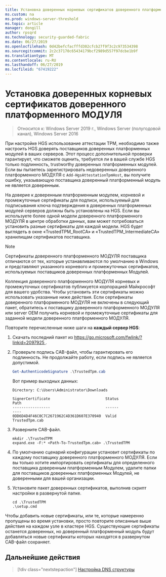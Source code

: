 ```yaml
---
title: Установка доверенных корневых сертификатов доверенного платформенного МОДУЛЯ
ms.custom: na
ms.prod: windows-server-threshold
ms.topic: article
manager: dongill
author: rpsqrd
ms.technology: security-guarded-fabric
ms.date: 06/27/2019
ms.openlocfilehash: 0d42befcfacfffd302cfcb27f9f3c2c973534398
ms.sourcegitcommit: 2c2c37170c65434179bcf2989d557f97dcbe1b9f
ms.translationtype: MT
ms.contentlocale: ru-RU
ms.lasthandoff: 06/27/2019
ms.locfileid: "67419222"
---
```

# <a name="install-trusted-tpm-root-certificates"></a>Установка доверенных корневых сертификатов доверенного платформенного МОДУЛЯ

>Относится к: Windows Server 2019 г., Windows Server (полугодовой канал), Windows Server 2016

При настройке HGS использование аттестации TPM, необходимо также настроить HGS доверять поставщиков доверенных платформенных модулей в ваших серверов.
Этот процесс дополнительной проверки гарантирует, что сможете оценить, требуется ли в вашей службе HGS только подлинность, trustworthy доверенных платформенных модулей.
Если вы пытаетесь зарегистрировать недоверенных доверенного платформенного МОДУЛЯ с `Add-HgsAttestationTpmHost`, вы получите ошибку, указывающую поставщика доверенный платформенный модуль не является доверенным.

На доверие к доверенным платформенным модулем, корневой и промежуточные сертификаты для подписи, используемый для подписывания ключа подтверждения в доверенных платформенных модулей серверов должны быть установлены на HGS.
Если вы используете более одной модели доверенного платформенного МОДУЛЯ в центре обработки данных, вам может потребоваться установить разные сертификаты для каждой модели.
HGS будет выглядеть в окне «TrustedTPM_RootCA» и «TrustedTPM_IntermediateCA» хранилищам сертификатов поставщика.

> [!NOTE]
> Сертификаты доверенного платформенного МОДУЛЯ поставщика отличаются от тех, которые устанавливаются по умолчанию в Windows и представляют указанного корневого и промежуточных сертификатов, используемых поставщиков доверенных платформенных Модулей.

Коллекция доверенного платформенного МОДУЛЯ корневых и промежуточных сертификатов публикуется корпорацией Майкрософт для вашего удобства.
Чтобы установить эти сертификаты можно использовать указанные ниже действия.
Если сертификаты доверенного платформенного МОДУЛЯ не включены в следующий пакет, обратитесь к поставщику доверенного платформенного МОДУЛЯ или server OEM получить корневой и промежуточные сертификаты для заданной модели доверенного платформенного МОДУЛЯ.

Повторите перечисленные ниже шаги на **каждый сервер HGS**:

1.  Скачать последний пакет из [ https://go.microsoft.com/fwlink/?linkid=2097925 ](https://go.microsoft.com/fwlink/?linkid=2097925).

2.  Проверьте подпись CAB-файл, чтобы гарантировать его подлинность. Не продолжайте работу, если подпись не является допустимой.

    ```powershell
    Get-AuthenticodeSignature .\TrustedTpm.cab
    ```
    
    Вот пример выходных данных:
    
    ```
    Directory: C:\Users\Administrator\Downloads
        
    SignerCertificate                         Status                                 Path
    -----------------                         ------                                 ----
    0DD6D4D4F46C0C7C2671962C4D361D607E370940  Valid                                  TrustedTpm.cab
    ```

2.  Разверните CAB-файл.

    ```
    mkdir .\TrustedTPM
    expand.exe -F:* <Path-To-TrustedTpm.cab> .\TrustedTPM
    ```

3.  По умолчанию сценарий конфигурации установит сертификаты по каждому поставщику доверенного платформенного МОДУЛЯ. Если вы только хотите импортировать сертификаты для определенного поставщика доверенным платформенным Модулем, удалите папки для поставщиков доверенных платформенных Модулей, не доверенными для вашей организации.

4.  Установите пакет доверенных сертификатов, выполнив скрипт настройки в развернутой папке.

    ```
    cd .\TrustedTPM
    .\setup.cmd
    ```

Чтобы добавить новые сертификаты, или те, которые намеренно пропущены во время установки, просто повторите описанные выше действия на каждом узле в кластере HGS.
Существующие сертификаты останется доверенных, но доверенный платформенный модуль будут добавляться новые сертификаты которых находятся в развернутом CAB-файл сохраняет.

## <a name="next-step"></a>Дальнейшие действия

> [!div class="nextstepaction"]
> [Настройка DNS структуры](guarded-fabric-configuring-fabric-dns-tpm.md)



